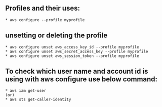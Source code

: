 ## Profiles and their uses:
```
* aws configure --profile myprofile
```
## unsetting or deleting the profile
```
* aws configure unset aws_access_key_id --profile myprofile
* aws configure unset aws_secret_access_key --profile myprofile
* aws configure unset aws_session_token --profile myprofile
```
## To check which user name and account id is using with aws configure use below command:
```
* aws iam get-user
(or)
* aws sts get-caller-identity
```
